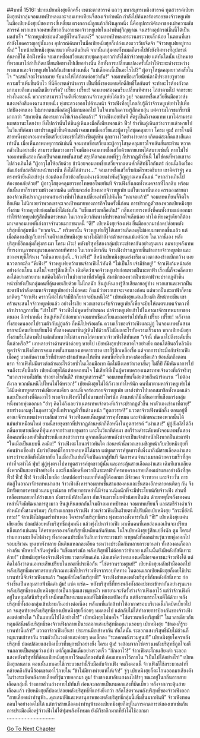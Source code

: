 ##บทที่ 1516: ปะทะเป่ยหมิงฮุยอีกครั้ง
เขตชะตาสวรรค์ แถวๆ มหาสมุทรเพลิงสวรรค์
ทูตสวรรค์เป่ยหมิงฮุยนำกลุ่มจอมเทพป้าหลงและจอมเทพเทียนจี้สองเจ้าตำหนัก กำลังไปค้นหาร่องรอยของจ้าวหยูเฟย
ในมือเป่ยหมิงฮุยมีของทรงสี่เหลี่ยม ตรงกลางมีลูกแก้วสีเงินลูกหนึ่ง
นี่คืออุปกรณ์ค้นหาของเผ่าความลับสวรรค์ พวกเขาเจอเศษเสี้ยวกลิ่นอายของจ้าวหยูเฟยในเผ่าพันธุ์วิญญาณ จนสร้างอุปกรณ์ชิ้นนี้ได้เป็นผลสำเร็จ
“จ้าวหยูเฟยซ่อนตัวอยู่ที่ไหนกันแน่?”
จอมเทพป้าหลงกระวนกระวายเล็กน้อย
ในตอนที่เขากำลังโอดครวญอยู่นั้นเอง อุปกรณ์ค้นหาในมือเป่ยหมิงฮุยก็เปล่งแสงแวววับเจิดจ้า
“จ้าวหยูเฟยอยู่ทางนั้น!”
ใบหน้าเป่ยหมิงฮุยฉายแววตื่นเต้นยินดี
จากนั้นกลุ่มคนทั้งหมดก็ตรงไปยังยังทิศทางที่อุปกรณ์ค้นหาชี้ให้
อีกฝั่งหนึ่ง
จอมเทพชื่อเสวี่ยและชายชุดคลุมยาวกำลังไล่ล่าจ้าวหยูเฟย
แต่ทันใดนั้น เป้าหมายที่พวกเขาไล่ล่าก็เกิดเปลี่ยนทิศทางไปเสียอย่างนั้น
อีกทั้งการเปลี่ยนแปลงครั้งนี้ทำให้ระยะห่างระหว่างพวกเขาและจ้าวหยูเฟยใกล้กันเข้ามาส่วนหนึ่ง
“แม่เด็กคนนี้เป็นอะไรไป?”
ผู้อาวุโสชุดคลุมยาวสงสัยในใจ
“จะสนใจอะไรมากมาย จับนางให้ได้ก่อนค่อยว่ากัน!”
จอมเทพชื่อเสวี่ยนัยน์ตามีประกายวูบวาบ ความเร็วเพิ่มขึ้นฉับไว
ที่นี่คือเขตลำนำดารา เป็นที่ตั้งของแดนศักดิ์สิทธิ์โลกันตร์ จะทำอะไรต้องกังวลมากมายถึงขนาดนั้นเชียวหรือ?
เปรี๊ยะ เปรี๊ยะ!
จอมเทพสองคนรีบเปลี่ยนทิศทาง ไล่ล่าตามไป
จากระยะห่างในตอนนี้ พวกเขาสามารถโจมตีเพื่อรบกวนจ้าวหยูเฟยได้แล้ว
วูบ!
จอมเทพชื่อเสวี่ยยื่นมือขวาส่งแสงเพลิงสีแดงฉานสายหนึ่ง พุ่งทะลวงออกไปด้านหน้า
จ้าวเฟิงที่อยู่ไกลลิบรู้ดีว่าจ้าวหยูเฟยทำไปเพื่อปกป้องตนเอง ไม่มาหาตนเพื่อล่อผู้ไล่ตามออกไป ในใจเขาเกิดความรู้สึกอบอุ่น แต่ความโกรธเกรี้ยวมีมากกว่า
“สหายซิน ต้องรบกวนให้เจ้าลงมือแล้ว!”
จ้าวเฟิงเอ่ยทันที
ศัตรูเป็นถึงจอมเทพ เขาไม่สามารถเผยสถานะโดยง่าย ยิ่งไปกว่านั้นให้ซินอู๋เหินลงมือก็เพียงพอแล้ว
ฟิ้ว!
ร่างซินอู๋เหินสว่างวาบแล้วหายไป
ในวินาทีต่อมา เขาปรากฏตัวขึ้นด้านหน้าจอมเทพชื่อเสวี่ยและผู้อาวุโสชุดคลุมยาว
โครม ตูม!
การโจมตีสายหนึ่งของจอมเทพชื่อเสวี่ยปะทะเข้าใส่ร่างซินอู๋เหิน ถูกขวางไว้อย่างง่ายดาย เกิดแค่สะเก็ดแสงสีแดงเท่านั้น
เมื่อเห็นภาพเหตุการณ์เช่นนี้ จอมเทพชื่อเสวี่ยและผู้อาวุโสชุดคลุมยาวใจพลันสั่นสะท้าน หวาดกลัวเป็นอย่างยิ่ง
สามารถขัดขวางการโจมตีของจอมเทพชื่อเสวี่ยด้วยกายเทพได้สบายเช่นนี้ หากไม่ใช่จอมเทพขั้นสอง ก็คงเป็นจอมเทพขั้นสาม!
สรุปคือจอมเทพที่จู่ๆ ก็ปรากฏตัวขึ้นนี้ ไม่ใช่คนที่พวกเขาจะไปล่วงเกินได้
“ผู้อาวุโสให้อภัยด้วย ข้าน้อยจอมเทพชื่อเสวี่ยจากแดนศักดิ์สิทธิ์โลกันตร์ ก่อนนี้เกิดเรื่องขัดแย้งกับสตรีด้านหน้านางนั้น ถึงได้ไล่ล่านาง…”
จอมเทพชื่อเสวี่ยรีบก้มศีรษะอธิบาย
เขาคิดว่าจู่ๆ คนตรงหน้ายื่นมือเข้ายุ่ง ย่อมต้องเกี่ยวข้องกับแม่นางน้อยเผ่าพันธุ์วิญญาณคนนั้นแน่
“หากล่วงเกินไป ต้องขออภัยด้วย!”
ผู้อาวุโสชุดคลุมยาวขอโทษขอโพยทันที
จ้าวเฟิงสังเกตทั้งหมดจากที่ไกลลิบ พร้อมกันนั้นเขาก็รวบรวมห้วงความคิด เตรียมจะส่งเสียงบอกจ้าวหยูเฟย
แต่ในเวลานั้นเอง ครรลองสายตาของจ้าวเฟิงปรากฏเงาคนสามร่างที่ทำให้เขาเปลี่ยนท่าทีไปทันใด
“หาเจอแล้ว!”
จอมเทพเทียนจี้จิตใจฮึกเหิม ไม่นึกเลยว่าพวกเขาจะเจอเป้าหมายของภารกิจในครั้งนี้ก่อน
การปรากฏตัวของพวกเป่ยหมิงฮุยทั้งสาม จ้าวหยูเฟยย่อมสัมผัสได้เช่นกัน
“แข็งแกร่งเหลือเกิน!”
กลิ่นอายทรงพลังที่คนทั้งสามแผ่ออกมาทำให้จ้าวหยูเฟยรู้สึกตื่นตระหนก ในเวลาเดียวกันนางก็ประหลาดใจเล็กน้อย ทำไม่เพียงครู่เดียวก็ต้องมาเจอจอมเทพที่เก่งกาจจำนวนมากขนาดนี้
“ดี!”
เป่ยหมิงฮุยจ้องเพ่ง ยื่นมือออกมาปลดปล่อยพลังบริสุทธิ์กลุ่มหนึ่ง
“พวกเจ้า…”
พริบตานั้น จ้าวหยูเฟยก็รู้ได้เลยว่าเกิดเหตุไม่ชอบมาพากลขึ้นแล้ว
แต่เมื่อต้องเผชิญกับการโจมตีจากเป่ยหมิงฮุย นางไม่มีกำลังจะต้านทานแม้แต่น้อย
ในเวลานี้เอง พลังบริสุทธิ์อีกกลุ่มก็พุ่งตรงมา
โครม ผัวะ!
พลังบริสุทธิ์สองกลุ่มปะทะเข้าหากันอย่างรุนแรง ลมพายุพลังเทพที่ทรงอานุภาพหมุนวนออกรอบทิศทาง
ในเวลาเดียวกัน จ้าวเฟิงปรากฏกายขึ้นข้างกายจ้าวหยูเฟย และขวางพายุนี้ให้นาง
“กลิ่นอายกลุ่มนี้…จ้าวเฟิง!”
สีหน้าเป่ยหมิงฮุยเคร่งขรึม ดวงตาสองข้างเบิกกว้าง เผยแววตกตะลึง
“พี่เฟิง!”
จ้าวหยูเฟยคว้าแขนจ้าวเฟิงไว้ทันที
“ไม่เป็นไร เจ้ามีข้าอยู่!”
จ้าวเฟิงก้มหน้าเอ่ยอย่างอ่อนโยน
แต่ในใจเขารู้สึกเสียใจ
เดิมคิดว่าเจอจ้าวหยูเฟยก่อนพวกฝืนชะตาฟ้า เรื่องนี้ก็จะคลี่คลายลงได้อย่างสวยงาม
แต่คิดไม่ถึงว่าในช่วงเวลาที่สำคัญนี้ สมาชิกของพวกฝืนชะตาฟ้าจะปรากฏตัวขึ้น หนำซ้ำยังเป็นกลุ่มคนที่คุ้นเคยเสียด้วย
ไม่ไกลนัก ซินอู๋เหินเองรู้สึกเสียดายอยู่บ้าง
พวกเขาและพวกฝืนชะตาฟ้ากำลังตามหาจ้าวหยูเฟยอย่างไม่ลดละ ถึงแม้ว่าพวกเขาจะเจอนางก่อน แต่พวกฝืนชะตาฟ้าก็ตามมาติดๆ
“จ้าวเฟิง คราวนี้ต่อให้เจ้ามีปีกก็ยากจะบินหนีได้!”
เป่ยหมิงฮุยแค่นเสียงต่ำ สีหน้าทะมึน
เขาคร้านจะสนใจจ้าวหยูเฟยแล้ว อย่างไรเสีย พวกเขาตามจับจ้าวหยูเฟยก็เพื่อจะบีบให้เนตรเทพเจ้าดวงที่เก้าปรากฏกายขึ้น
“เข้าไป!”
จ้าวเฟิงไม่พูดพร่ำทำเพลง นำจ้าวหยูเฟยเข้าไปในอาณาจักรเทพมายาของตนเอง
อีกฟากหนึ่ง ซินอู๋เหินก็ปล่อยพวกจอมเทพชื่อเสวี่ยและถอยร่นไปทันที
เปรี๊ยะ เปรี๊ยะ!
หลังจากทั้งสองคนออกไปรวมตัวกับมู่กู่แล้ว ก็หนีไปพร้อมกัน
ความเร็วของจ้าวเฟิงและมู่กู่ ในจอมเทพขั้นสามยากจะมีคนเทียบเทียมได้ ทั้งสองคนพาซินอู๋เหินไปด้วยก็ไม่มีผลอะไรกับความเร็วมาก
พวกเป่ยหมิงฮุยทั้งสามรีบไล่ตามไป แต่กลับพบว่าไม่สามารถไล่ตามพวกจ้าวเฟิงได้ทันเลย
“เจ้านี่ พัฒนาไปถึงระดับขั้นนี้แล้วหรือ?”
เงาหลายร่างด้านหน้าค่อยๆ หายไป เป่ยหมิงฮุยประหลาดใจอย่างยิ่ง
ตอนได้ยินอวี่หลิวผิงพูดว่าจ้าวเฟิงสังหารจอมเทพขั้นสามของเขตดาราชาด เขาก็รู้สึกเหลือเชื่อ
แต่จากการประมือกับจ้าวเฟิงเมื่อครู่ บวกกับความเร็วที่ฝ่ายตรงข้ามสำแดงให้เห็น ตอนนี้เห็นทีเขาคงต้องเชื่อแล้ว
ย้อนนึกถึงตอนแรก จ้าวเฟิงไม่มีแรงต่อต้านอะไรด้วยซ้ำในเงื้อมมือเขา คิดไม่ถึงเลยว่าเวลาสั้นๆ ไม่กี่ปี ก็มีพัฒนาการไปจนถึงระดับนี้แล้ว เป่ยหมิงฮุยได้แต่ทอดถอนใจ ไม่เสียทีที่เป็นผู้ครอบครองเนตรเทพเจ้าดวงที่เก้าจริงๆ
“พวกเราตามไม่ทัน ทำอย่างไรกันดี? ท่านทูตสวรรค์!”
จอมเทพเทียนจี้เอ่ยด้วยสีหน้าร้อนรน
“ไม่ต้องกังวล พวกมันหนีไปไหนไม่ได้หรอก!”
เป่ยหมิงฮุยไม่ได้กังวลเท่าไหร่นัก
คนที่มาตามหาจ้าวหยูเฟยไม่ได้มีแค่เขาทูตสวรรค์เพียงคนเดียว ตอนที่เจอร่องรอยจ้าวหยูเฟย เขาส่งข่าวไปบอกสมาชิกทั้งหมดแล้ว
และเป็นอย่างที่คิดเอาไว้
พวกจ้าวเฟิงหนีไปไม่นานเท่าไหร่นัก ด้านหน้าก็มีกลิ่นอายที่แข็งแกร่งกลุ่มหนึ่งพวยพุ่งออกมา
“ฮ่าๆ คิดไม่ถึงเลยว่าเนตรเทพเจ้าดวงที่เก้าจะปรากฏตัวขึ้น พาตัวเองเข้ามาที่ตาย!”
ชายร่างผอมสูงในชุดขาวผู้หนึ่งปรากฏตัวขึ้นด้านหน้า
“ทูตสวรรค์!”
แววตาจ้าวเฟิงหนักอึ้ง
ตอนอยู่ที่อาณาจักรเทพเผ่าความลับสวรรค์ จ้าวเฟิงเคยเห็นทูตสวรรคฺทั้งหมด และจำลักษณะของพวกนั้นได้แม่นยำเหมือนใหม่
ยามนี้ชายชุดขาวที่ปรากฏด้านหน้าก็คือหนึ่งในทูตสวรรค์
“เผ่าแสง!”
มู่กู่สัมผัสได้ถึงกลิ่นอายสายเลือดที่คุ้นเคยจากร่างชายชุดขาว
และในวินาทีต่อมา สตรีร่างดำระดับพลังจอมเทพขั้นสองอีกคนหนึ่งเผยตัวขึ้นประหนึ่งแสงสว่างวาบ ดูจากกลิ่นอายพลังน่าจะเป็นเจ้าตำหนักฝั่งพวกฝืนชะตาฟ้า
“ในเมื่อเป็นแบบนี้ ลงมือ!”
จ้าวเฟิงตะโกนกร้าวทันใด
ก่อนหน้านี้พวกเขาเผชิญหน้ากับเป่ยหมิงฮุยที่ค่อนข้างเชื่องช้า นับว่ายังพอมีโอกาสหลบหนีได้มาก
แต่ทูตสวรรค์ชุดขาวที่เพิ่งมาถึงมีสายเลือดเผ่าแสง เกรงว่าจะสลัดทิ้งได้ยากยิ่ง
ในเมื่อเป็นเช่นนี้จึงเปิดฉากสู้ทันที จัดการคนจำนวนมากด้วยความเร็วที่สุดเท่าที่จะทำได้
ฟุ่บ!
มู่กู่พุ่งตรงไปหาทูตสวรรค์ชุดขาวผู้นั้น และกระตุ้นสายเลือดเผ่าแสง
เดิมทีเขาเกลียดชังพวกฝืนชะตาฟ้าอย่างยิ่ง และยิ่งเกลียดชังพวกฝืนชะตาฟ้าที่ครอบครองสายเลือดเผ่าแสงอย่างถึงที่สุด
ฟิ้ว! ฟิ้ว! ฟิ้ว!
จ้าวเฟิงโบกมือ ปลดปล่อยร่างแยกที่ต่อสู้ได้ออกมา มีจ้าวคง จ้าวหวาง และจ้าววั่น
การต่อสู้ในอาณาจักรเทพเผ่าแสง จ้าวเฟิงสังหารจอมเทพขั้นสามสองคนและขั้นสองอีกหลายคนติดๆ กัน จึงมีทรัพยากรครบถ้วนสมบูรณ์มาก
ทรัพยากรเหล่านี้มีจำนวนนิดนักที่จะมีประโยชน์กับจ้าวเฟิง ส่วนที่เหลือเขาเลยยกให้ร่างแยก มังกรทมิฬล้างโลกา กับเจ้าแมวขโมยตัวน้อยเป็นต้น
ด้วยเหตุนี้พลังของคนเหล่านี้จึงมีพัฒนาการสูงมาก
ซินอู๋เหินแยกกันโจมตีจอมเทพป้าหลง จอมเทพเทียนจี้ และสตรีร่างดำเจ้าตำหนักทั้งสามพร้อมๆ กับร่างแยกของจ้าวเฟิง
ส่วนจ้าวเฟิงเป็นฝ่ายตรงไปรับมือเป่ยหมิงฮุย
“กระบี่อัสนีเทวะ!”
จ้าวเฟิงไม่พูดพร่ำทำเพลง โคจรพลังบริสุทธิ์ตรง พุ่งทะลวงสังหารทันที
“ฮึ!”
เป่ยหมิงฮุยแค่นเสียงเย็น ปลดปล่อยพลังบริสุทธิ์กลุ่มหนึ่ง แล้วพุ่งไปหาจ้าวเฟิง
มาเห็นคนที่เคยอ่อนแอเกินจะเปรียบแข็งแกร่งเช่นตน ได้ครอบครองพลังบริสุทธิ์เหมือนกันกับตน ในใจเป่ยหมิงฮุยรู้สึกแย่ยิ่งนัก
ตูม โครม!
ท่ามกลางสะเก็ดไฟต่างๆ ทั้งสองคนประมือกันสิบกว่ากระบวนท่า พายุพลังที่อลหม่านวุ่นวายพุ่งออกไปรอบบริเวณ
ขุนเขาพังทลาย ผืนดินแหลกละเอียด
ระหว่างประมือกันหลายกระบวนท่า ทั้งสองคนก็ออกห่างกัน พักหายใจกันครู่หนึ่ง
“แข็งแกร่งนัก พลังบริสุทธิ์ไม่ด้อยกว่าข้าเลย แต่ในนั้นยังมีพลังอัสนีเทวะด้วย!”
เป่ยหมิงฮุยจ้องจ้าวเฟิงด้วยแววตาเคียดแค้น
เดิมเขาคิดว่าตนเองแค่ไม่อาจเอาชนะจ้าวเฟิงได้ แต่คิดไม่ถึงว่าตนเองจะเสียเปรียบในขณะที่ประมือกัน
“โซ่ตรวนรวมศูนย์!”
เป่ยหมิงฮุยผลักฝ่ามือออกไป พลังบริสุทธิ์มหาศาลรอบบริเวณทะลักไปหาจ้าวเฟิงจากรอบทิศทาง
ในตอนแรกเป่ยหมิงฮุยก็เคยใช้ประบวนท่านี้จับจ้าวเฟิงมาแล้ว
“หลุมอัสนีพลังบริสุทธิ์!”
จ้าวเฟิงสำแดงพลังบริสุทธิ์กับพลังอัสนีเทวะ ก่อร่างขึ้นเป็นหลุมสายฟ้ามืดดำ
ตู้ม! แซ่ด แซ่ด~
พลังบริสุทธิ์ที่ทรงพลังทั้งสองปะทะเข้าหากันอย่างรุนแรง
พลังบริสุทธิ์ของเป่ยหมิงฮุยก่อเป็นกลุ่มแสงขมุกขมัว พยายามจะรัดรั้งร่างจ้าวเฟิงเอาไว้
แต่ว่าจ้าวเฟิงที่อยู่ในหลุมอัสนีบริสุทธิ์ เหมือนเป็นหนามแหลมที่ไม่เพียงแต่ป้องกัน แต่ยังสามารถโจมตีได้ด้วย
พลังบริสุทธิ์ทั้งสองกลุ่มเข้าปะทะกันอย่างต่อเนื่อง พลังเพที่แก่กล้าทำให้อากาศรอบบริเวณนี้เกิดบิดเบี้ยวไปมา
จนสุดท้ายพลังบริสุทธิ์ของเป่ยหมิงฮุยก็ค่อยๆ หมดลงไป แต่กลับไม่ได้ทำลายการป้องกันของจ้าวเฟิงลงแต่อย่างใด
“เป็นแบบนี้ไปได้อย่างไร!”
เป่ยหมิงฮุยไม่พอใจ
“โซ่ตรวนพลังบริสุทธิ์!”
ในเวลาเดียวกัน หลุมอัสนีพลังบริสุทธิ์ของจ้าวเฟิงกลายเป็นระลอกแสงบริสุทธิ์หมุนวนรอบๆ เป่ยหมิงฮุย
“ข้าเองก็รู้ระบวนท่านี้แล้ว!”
แววตาจ้าวเฟิงเย็นชา ประสานมือเข้าหากัน
ทันใดนั้น ระลอกแสงบริสุทธิ์นับไม่ถ้วนก็หมุนวนเข้าหากัน รวมตัวเป็นวงล้อและค่อยๆ หดเล็กลง
“ระลอกพลังรวมศูนย์!”
เป่ยหมิงฮุยโคจรพลังบริสุทธิ์ ปลดปล่อยแสงบิดเบี้ยวที่ขมุกขมัวอย่างยิ่ง
โครม ตู้ม!
วงล้อมจากโซ่ตรวนพลังบริสุทธิ์ถูกโจมตีจนกลายเป็นหลุมว่างเปล่า แต่ก็ถูกเติมเต็มอย่างรวดเร็ว
“กักเอาไว้!”
จ้าวเฟิงตะโกนเสียงต่ำ
ระลอกแสงพลังบริสุทธิ์ที่ล้อมเป่ยหมิงฮุยเอาไว้หดเล็กลงทันที ล้อมเขาเอาไว้ภายใน
“เป็นไปได้อย่างไร!”
เป่ยหมิงฮุยลนลาน
ตอนนั้นเขาเคยใช้กระบวนท่านี้รับมือกับจ้าวเฟิง จนถึงตอนนี้ จ้าวเฟิงก็ใช้กระบวนท่าที่คล้ายคลึงกันนี้ล้อมเขาเอาไว้ภายใน
“ข้าไม่มีทางพ่ายแพ้ให้เจ้า!”
จู่ๆ เป่ยหมิงฮุยก็ตะโกนออกมาเสียงดัง ในร่างระเบิดพลังสายเลือดที่วุ่นวายออกมา
ตูม!
ร่างของเขาอับแสงลงไปช้าๆ ขณะอยู่ในกลิ่นอายสายเลือดกลุ่มนี้ ร่างกายส่วนล่างหายไปทันที ก่อนจะกลายเป็นหมอกแสงที่บิดเบี้ยว
หลังจากกระตุ้นสายเลือดแล้ว เป่ยหมิงฮุยก็ปลดปล่อยพลังบริสุทธิ์ที่แกร่งยิ่งกว่า สลัดโซ่ตรวนพลังบริสุทธิ์ของจ้าวเฟิงออก
“สายเลือดเผ่าทำนุฟ้า…คุณสมบัติและพลานุภาพของพลังบริสุทธิ์กลุ่มนี้เพิ่มขึ้นมากทันที”
จ้าวเฟิงทอดถอนใจอย่างอดไม่ได้
แต่ทว่าสายเลือดเผ่าทำนุฟ้าของเป่ยหมิงฮุยก็อยู่ในการคาดการณ์ของเขาเช่นกัน การประมือเมื่อครู่จ้าวเฟิงไม่ได้ทุ่มพลังทั้งหมด ยังมีวิชาอีกมากที่ยังไม่ใช้ออกมา
................................


[Go To Next Chapter]( ./373.md)